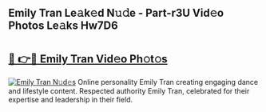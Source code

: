 ## Emily Tran Le𝚊k𝚎d N𝚞𝚍e - Part-r3U Vid𝚎o Photos Le𝚊ks Hw7D6

# <h2><a href="http://fbfzkm8.evod.top/?m=Emily+Tran">🔗 👉🔴 Emily Tran Vid𝚎o Ph𝚘t𝚘s</a></h2>

[![Emily Tran N𝚞d𝚎s](https://i.imgur.com/8V9OHl7.gif)](http://fbfzkm8.evod.top/?m=Emily+Tran)
Online personality Emily Tran creating engaging dance and lifestyle content. Respected authority Emily Tran, celebrated for their expertise and leadership in their field. 
